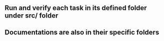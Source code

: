 ## Run and verify each task in its defined folder under src/ folder

## Documentations are also in their specific folders
